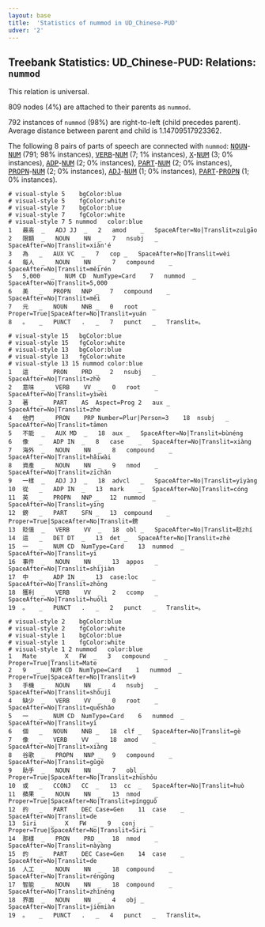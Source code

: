 ```yaml
---
layout: base
title:  'Statistics of nummod in UD_Chinese-PUD'
udver: '2'
---
```


## Treebank Statistics: UD_Chinese-PUD: Relations: `nummod`

This relation is universal.

809 nodes (4%) are attached to their parents as `nummod`.

792 instances of `nummod` (98%) are right-to-left (child precedes parent).
Average distance between parent and child is 1.14709517923362.

The following 8 pairs of parts of speech are connected with `nummod`: <tt><a href="zh_pud-pos-NOUN.html">NOUN</a></tt>-<tt><a href="zh_pud-pos-NUM.html">NUM</a></tt> (791; 98% instances), <tt><a href="zh_pud-pos-VERB.html">VERB</a></tt>-<tt><a href="zh_pud-pos-NUM.html">NUM</a></tt> (7; 1% instances), <tt><a href="zh_pud-pos-X.html">X</a></tt>-<tt><a href="zh_pud-pos-NUM.html">NUM</a></tt> (3; 0% instances), <tt><a href="zh_pud-pos-ADP.html">ADP</a></tt>-<tt><a href="zh_pud-pos-NUM.html">NUM</a></tt> (2; 0% instances), <tt><a href="zh_pud-pos-PART.html">PART</a></tt>-<tt><a href="zh_pud-pos-NUM.html">NUM</a></tt> (2; 0% instances), <tt><a href="zh_pud-pos-PROPN.html">PROPN</a></tt>-<tt><a href="zh_pud-pos-NUM.html">NUM</a></tt> (2; 0% instances), <tt><a href="zh_pud-pos-ADJ.html">ADJ</a></tt>-<tt><a href="zh_pud-pos-NUM.html">NUM</a></tt> (1; 0% instances), <tt><a href="zh_pud-pos-PART.html">PART</a></tt>-<tt><a href="zh_pud-pos-PROPN.html">PROPN</a></tt> (1; 0% instances).


~~~ conllu
# visual-style 5	bgColor:blue
# visual-style 5	fgColor:white
# visual-style 7	bgColor:blue
# visual-style 7	fgColor:white
# visual-style 7 5 nummod	color:blue
1	最高	_	ADJ	JJ	_	2	amod	_	SpaceAfter=No|Translit=zuìgāo
2	限額	_	NOUN	NN	_	7	nsubj	_	SpaceAfter=No|Translit=xiàn'é
3	為	_	AUX	VC	_	7	cop	_	SpaceAfter=No|Translit=wèi
4	每人	_	NOUN	NN	_	7	compound	_	SpaceAfter=No|Translit=měirén
5	5,000	_	NUM	CD	NumType=Card	7	nummod	_	SpaceAfter=No|Translit=5,000
6	美	_	PROPN	NNP	_	7	compound	_	SpaceAfter=No|Translit=měi
7	元	_	NOUN	NNB	_	0	root	_	Proper=True|SpaceAfter=No|Translit=yuán
8	。	_	PUNCT	.	_	7	punct	_	Translit=。

~~~


~~~ conllu
# visual-style 15	bgColor:blue
# visual-style 15	fgColor:white
# visual-style 13	bgColor:blue
# visual-style 13	fgColor:white
# visual-style 13 15 nummod	color:blue
1	這	_	PRON	PRD	_	2	nsubj	_	SpaceAfter=No|Translit=zhè
2	意味	_	VERB	VV	_	0	root	_	SpaceAfter=No|Translit=yìwèi
3	著	_	PART	AS	Aspect=Prog	2	aux	_	SpaceAfter=No|Translit=zhe
4	他們	_	PRON	PRP	Number=Plur|Person=3	18	nsubj	_	SpaceAfter=No|Translit=tāmen
5	不能	_	AUX	MD	_	18	aux	_	SpaceAfter=No|Translit=bùnéng
6	像	_	ADP	IN	_	8	case	_	SpaceAfter=No|Translit=xiàng
7	海外	_	NOUN	NN	_	8	compound	_	SpaceAfter=No|Translit=hǎiwài
8	資產	_	NOUN	NN	_	9	nmod	_	SpaceAfter=No|Translit=zīchǎn
9	一樣	_	ADJ	JJ	_	18	advcl	_	SpaceAfter=No|Translit=yīyàng
10	從	_	ADP	IN	_	13	mark	_	SpaceAfter=No|Translit=cóng
11	英	_	PROPN	NNP	_	12	nummod	_	SpaceAfter=No|Translit=yīng
12	鎊	_	PART	SFN	_	13	compound	_	Proper=True|SpaceAfter=No|Translit=鎊
13	貶值	_	VERB	VV	_	18	obl	_	SpaceAfter=No|Translit=貶zhí
14	這	_	DET	DT	_	13	det	_	SpaceAfter=No|Translit=zhè
15	一	_	NUM	CD	NumType=Card	13	nummod	_	SpaceAfter=No|Translit=yī
16	事件	_	NOUN	NN	_	13	appos	_	SpaceAfter=No|Translit=shìjiàn
17	中	_	ADP	IN	_	13	case:loc	_	SpaceAfter=No|Translit=zhōng
18	獲利	_	VERB	VV	_	2	ccomp	_	SpaceAfter=No|Translit=huòlì
19	。	_	PUNCT	.	_	2	punct	_	Translit=。

~~~


~~~ conllu
# visual-style 2	bgColor:blue
# visual-style 2	fgColor:white
# visual-style 1	bgColor:blue
# visual-style 1	fgColor:white
# visual-style 1 2 nummod	color:blue
1	Mate	_	X	FW	_	3	compound	_	Proper=True|Translit=Mate
2	9	_	NUM	CD	NumType=Card	1	nummod	_	Proper=True|SpaceAfter=No|Translit=9
3	手機	_	NOUN	NN	_	4	nsubj	_	SpaceAfter=No|Translit=shǒujī
4	缺少	_	VERB	VV	_	0	root	_	SpaceAfter=No|Translit=quēshǎo
5	一	_	NUM	CD	NumType=Card	6	nummod	_	SpaceAfter=No|Translit=yī
6	個	_	NOUN	NNB	_	18	clf	_	SpaceAfter=No|Translit=gè
7	像	_	VERB	VV	_	18	amod	_	SpaceAfter=No|Translit=xiàng
8	谷歌	_	PROPN	NNP	_	9	compound	_	SpaceAfter=No|Translit=gǔgē
9	助手	_	NOUN	NN	_	7	obl	_	Proper=True|SpaceAfter=No|Translit=zhùshǒu
10	或	_	CCONJ	CC	_	13	cc	_	SpaceAfter=No|Translit=huò
11	蘋果	_	NOUN	NN	_	13	nmod	_	Proper=True|SpaceAfter=No|Translit=píngguǒ
12	的	_	PART	DEC	Case=Gen	11	case	_	SpaceAfter=No|Translit=de
13	Siri	_	X	FW	_	9	conj	_	Proper=True|SpaceAfter=No|Translit=Siri
14	那樣	_	PRON	PRD	_	18	nmod	_	SpaceAfter=No|Translit=nàyàng
15	的	_	PART	DEC	Case=Gen	14	case	_	SpaceAfter=No|Translit=de
16	人工	_	NOUN	NN	_	18	compound	_	SpaceAfter=No|Translit=réngōng
17	智能	_	NOUN	NN	_	18	compound	_	SpaceAfter=No|Translit=zhìnéng
18	界面	_	NOUN	NN	_	4	obj	_	SpaceAfter=No|Translit=jièmiàn
19	。	_	PUNCT	.	_	4	punct	_	Translit=。

~~~


